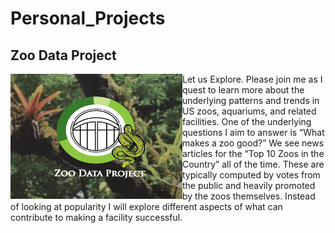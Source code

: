 # Personal_Projects

## **Zoo Data Project**
<img align = "left" width = "275" height = "200" src="https://github.com/jjbocek/Personal_Projects/blob/main/images/zoo%20data%20project%20logo%20with%20back-01-01.png">
Let us Explore. Please join me as I quest to learn more about the underlying patterns and trends in US zoos, aquariums, and related facilities. One of the underlying questions I aim to answer is “What makes a zoo good?” We see news articles for the “Top 10 Zoos in the Country” all of the time. These are typically computed by votes from the public and heavily promoted by the zoos themselves. Instead of looking at popularity I will explore different aspects of what can contribute to making a facility successful. 

